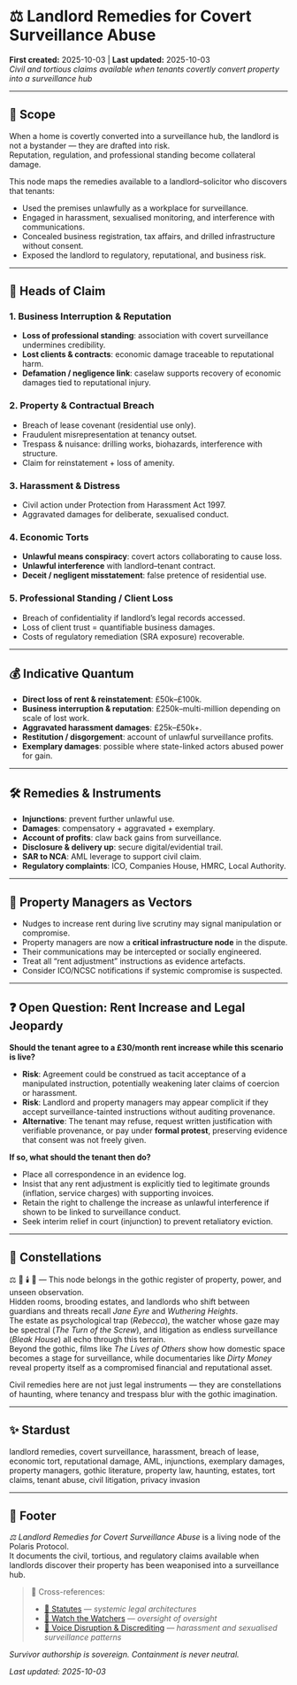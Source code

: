 # ⚖️ Landlord Remedies for Covert Surveillance Abuse  
**First created:** 2025-10-03 | **Last updated:** 2025-10-03  
*Civil and tortious claims available when tenants covertly convert property into a surveillance hub*  

---

## 🌱 Scope  

When a home is covertly converted into a surveillance hub, the landlord is not a bystander — they are drafted into risk.  
Reputation, regulation, and professional standing become collateral damage.  

This node maps the remedies available to a landlord–solicitor who discovers that tenants:  
- Used the premises unlawfully as a workplace for surveillance.
- Engaged in harassment, sexualised monitoring, and interference with communications.
- Concealed business registration, tax affairs, and drilled infrastructure without consent.
- Exposed the landlord to regulatory, reputational, and business risk.

---

## 🧾 Heads of Claim  

### 1. Business Interruption & Reputation  
- **Loss of professional standing**: association with covert surveillance undermines credibility.  
- **Lost clients & contracts**: economic damage traceable to reputational harm.  
- **Defamation / negligence link**: caselaw supports recovery of economic damages tied to reputational injury.  

### 2. Property & Contractual Breach  
- Breach of lease covenant (residential use only).  
- Fraudulent misrepresentation at tenancy outset.  
- Trespass & nuisance: drilling works, biohazards, interference with structure.  
- Claim for reinstatement + loss of amenity.  

### 3. Harassment & Distress  
- Civil action under Protection from Harassment Act 1997.  
- Aggravated damages for deliberate, sexualised conduct.  

### 4. Economic Torts  
- **Unlawful means conspiracy**: covert actors collaborating to cause loss.  
- **Unlawful interference** with landlord–tenant contract.  
- **Deceit / negligent misstatement**: false pretence of residential use.  

### 5. Professional Standing / Client Loss  
- Breach of confidentiality if landlord’s legal records accessed.  
- Loss of client trust = quantifiable business damages.  
- Costs of regulatory remediation (SRA exposure) recoverable.  

---

## 💰 Indicative Quantum  

- **Direct loss of rent & reinstatement**: £50k–£100k.  
- **Business interruption & reputation**: £250k–multi-million depending on scale of lost work.  
- **Aggravated harassment damages**: £25k–£50k+.  
- **Restitution / disgorgement**: account of unlawful surveillance profits.  
- **Exemplary damages**: possible where state-linked actors abused power for gain.  

---

## 🛠️ Remedies & Instruments  

- **Injunctions**: prevent further unlawful use.  
- **Damages**: compensatory + aggravated + exemplary.  
- **Account of profits**: claw back gains from surveillance.  
- **Disclosure & delivery up**: secure digital/evidential trail.  
- **SAR to NCA**: AML leverage to support civil claim.  
- **Regulatory complaints**: ICO, Companies House, HMRC, Local Authority.  

---

## 🚨 Property Managers as Vectors  

- Nudges to increase rent during live scrutiny may signal manipulation or compromise.  
- Property managers are now a **critical infrastructure node** in the dispute.  
- Their communications may be intercepted or socially engineered.  
- Treat all “rent adjustment” instructions as evidence artefacts.  
- Consider ICO/NCSC notifications if systemic compromise is suspected.  

---

## ❓ Open Question: Rent Increase and Legal Jeopardy  

**Should the tenant agree to a £30/month rent increase while this scenario is live?**  

- **Risk**: Agreement could be construed as tacit acceptance of a manipulated instruction, potentially weakening later claims of coercion or harassment.  
- **Risk**: Landlord and property managers may appear complicit if they accept surveillance-tainted instructions without auditing provenance.  
- **Alternative**: The tenant may refuse, request written justification with verifiable provenance, or pay under **formal protest**, preserving evidence that consent was not freely given.  

**If so, what should the tenant then do?**  
- Place all correspondence in an evidence log.  
- Insist that any rent adjustment is explicitly tied to legitimate grounds (inflation, service charges) with supporting invoices.  
- Retain the right to challenge the increase as unlawful interference if shown to be linked to surveillance conduct.  
- Seek interim relief in court (injunction) to prevent retaliatory eviction.  
<!--I like my landlords and their property managers. They're not perfect, but who is? They're really good in context. What's the move, here? 🤣🤣🤣 Isleye bahut garmi hai? Humari rasoighar se baahar nikal jao, haram zada. -->
---

## 🌌 Constellations  

⚖️ 👻 🕯️ 🧿 — This node belongs in the gothic register of property, power, and unseen observation.  
Hidden rooms, brooding estates, and landlords who shift between guardians and threats recall *Jane Eyre* and *Wuthering Heights*.  
The estate as psychological trap (*Rebecca*), the watcher whose gaze may be spectral (*The Turn of the Screw*), and litigation as endless surveillance (*Bleak House*) all echo through this terrain.  
Beyond the gothic, films like *The Lives of Others* show how domestic space becomes a stage for surveillance, while documentaries like *Dirty Money* reveal property itself as a compromised financial and reputational asset.  

Civil remedies here are not just legal instruments — they are constellations of haunting, where tenancy and trespass blur with the gothic imagination.
<!--Not my landlords; I'm just thinking on the theme. It's art.-->
---

## ✨ Stardust  

landlord remedies, covert surveillance, harassment, breach of lease, economic tort, reputational damage, AML, injunctions, exemplary damages, property managers, gothic literature, property law, haunting, estates, tort claims, tenant abuse, civil litigation, privacy invasion

---

## 🏮 Footer  

*⚖️ Landlord Remedies for Covert Surveillance Abuse* is a living node of the Polaris Protocol.  
It documents the civil, tortious, and regulatory claims available when landlords discover their property has been weaponised into a surveillance hub.  

> 📡 Cross-references:  
> - [📜 Statutes](.//📜_statutes) — *systemic legal architectures*  
> - [🧿 Watch the Watchers](./) — *oversight of oversight*  
> - [👅 Voice Disruption & Discrediting](../../../Metadata_Sabotage_Network/Narrative_And_Psych_Ops/👅_Voice_Disruption_Discrediting/README.md) — *harassment and sexualised surveillance patterns*  

*Survivor authorship is sovereign. Containment is never neutral.*  

_Last updated: 2025-10-03_
